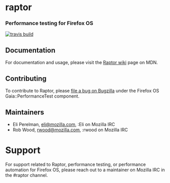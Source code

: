 # raptor
### Performance testing for Firefox OS

[![travis build](https://img.shields.io/travis/mozilla-raptor/test.svg)](https://travis-ci.org/mozilla-raptor/test)

## Documentation

For documentation and usage, please visit the [Raptor wiki](https://developer.mozilla.org/en-US/Firefox_OS/Platform/Automated_testing/Raptor) page on MDN.

## Contributing

To contribute to Raptor, please [file a bug on Bugzilla](https://bugzilla.mozilla.org/enter_bug.cgi?product=Firefox%20OS&component=Gaia::PerformanceTest) under the Firefox OS Gaia::PerformanceTest component.

## Maintainers

- Eli Perelman, [eli@mozilla.com](mailto:eli@mozilla.com), :Eli on Mozilla IRC
- Rob Wood, [rwood@mozilla.com](mailto:rwood@mozilla.com), :rwood on Mozilla IRC

# Support

For support related to Raptor, performance testing, or performance automation for Firefox OS, please reach out to a maintainer on Mozilla IRC in the #raptor channel.
